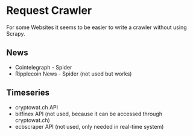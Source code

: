 # Request Crawler

For some Websites it seems to be easier to write a crawler without using Scrapy.

## News
- Cointelegraph - Spider
- Ripplecoin News - Spider (not used but works)

## Timeseries
- cryptowat.ch API
- bitfinex API (not used, because it can be accessed through cryptowat.ch)
- ecbscraper API (not used, only needed in real-time system)



